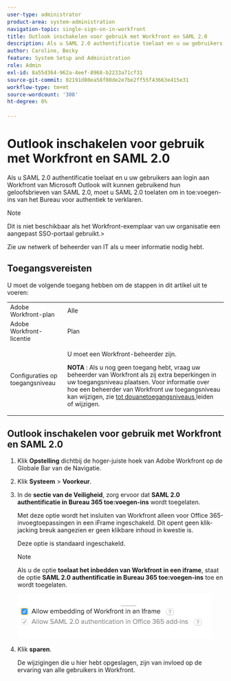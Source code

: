 ```yaml
---
user-type: administrator
product-area: system-administration
navigation-topic: single-sign-on-in-workfront
title: Outlook inschakelen voor gebruik met Workfront en SAML 2.0
description: Als u SAML 2.0 authentificatie toelaat en u uw gebruikers aan login aan Workfront van Microsoft Outlook wilt kunnen gebruikend hun geloofsbrieven van SAML 2.0, moet u SAML 2.0 toelaten om in toe:voegen-ins van het Bureau voor authentiek te verklaren.
author: Caroline, Becky
feature: System Setup and Administration
role: Admin
exl-id: 8a55d364-962a-4eef-8968-b2233a71cf31
source-git-commit: 02191d80ea58f80de2e7be2ff55f43663e415e31
workflow-type: tm+mt
source-wordcount: '308'
ht-degree: 0%

---
```


# Outlook inschakelen voor gebruik met Workfront en SAML 2.0

Als u SAML 2.0 authentificatie toelaat en u uw gebruikers aan login aan Workfront van Microsoft Outlook wilt kunnen gebruikend hun geloofsbrieven van SAML 2.0, moet u SAML 2.0 toelaten om in toe:voegen-ins van het Bureau voor authentiek te verklaren.

>[!NOTE]
>
>Dit is niet beschikbaar als het Workfront-exemplaar van uw organisatie een aangepast SSO-portaal gebruikt.>
><!--
>or is enabled with Adobe IMS>
>-->
>Zie uw netwerk of beheerder van IT als u meer informatie nodig hebt.

## Toegangsvereisten

U moet de volgende toegang hebben om de stappen in dit artikel uit te voeren:

<table style="table-layout:auto"> 
 <col> 
 <col> 
 <tbody> 
  <tr> 
   <td role="rowheader">Adobe Workfront-plan</td> 
   <td>Alle</td> 
  </tr> 
  <tr> 
   <td role="rowheader">Adobe Workfront-licentie</td> 
   <td>Plan</td> 
  </tr> 
  <tr> 
   <td role="rowheader">Configuraties op toegangsniveau</td> 
   <td> <p>U moet een Workfront-beheerder zijn.</p> <p><b> NOTA </b>: Als u nog geen toegang hebt, vraag uw beheerder van Workfront als zij extra beperkingen in uw toegangsniveau plaatsen. Voor informatie over hoe een beheerder van Workfront uw toegangsniveau kan wijzigen, zie <a href="../../../administration-and-setup/add-users/configure-and-grant-access/create-modify-access-levels.md" class="MCXref xref"> tot douanetoegangsniveaus </a> leiden of wijzigen.</p> </td> 
  </tr> 
 </tbody> 
</table>

## Outlook inschakelen voor gebruik met Workfront en SAML 2.0

1. Klik **Opstelling** dichtbij de hoger-juiste hoek van Adobe Workfront op de Globale Bar van de Navigatie.
1. Klik **Systeem** > **Voorkeur**.

1. In de **sectie van de Veiligheid**, zorg ervoor dat **SAML 2.0 authentificatie in Bureau 365 toe:voegen-ins** wordt toegelaten.

   Met deze optie wordt het insluiten van Workfront alleen voor Office 365-invoegtoepassingen in een iFrame ingeschakeld. Dit opent geen klik-jacking breuk aangezien er geen klikbare inhoud in kwestie is.

   Deze optie is standaard ingeschakeld.

   >[!NOTE]
   >
   >Als u de optie **toelaat het inbedden van Workfront in een iframe**, staat de optie **SAML 2.0 authentificatie in Bureau 365 toe:voegen-ins** toe en wordt toegelaten.
   >
   >![](assets/if-you-enable.png)
   >

1. Klik **sparen**.

   De wijzigingen die u hier hebt opgeslagen, zijn van invloed op de ervaring van alle gebruikers in Workfront.

